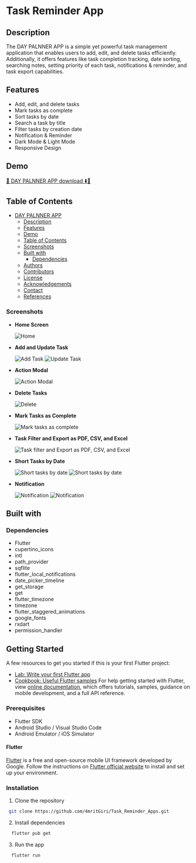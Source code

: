 # Task Reminder App

## Description

The DAY PALNNER APP is a simple yet powerful task management application that enables users to add, edit, and delete tasks efficiently. Additionally, it offers features like task completion tracking, date sorting, searching notes, setting priority of each task, notifications & reminder, and task export capabilities.

## Features

- Add, edit, and delete tasks
- Mark tasks as complete
- Sort tasks by date
- Search a task by title
- Filter tasks by creation date
- Notification & Reminder
- Dark Mode & Light Mode
- Responsive Design

## Demo
[🚀 DAY PALNNER APP download ⬇️📍](https://github.com/4mritGiri/Task_Reminder_Apps/releases/download/v1.3.0/TaskReminder.apk)

## Table of Contents
- [DAY PALNNER APP](#task-reminder-app)
  - [Description](#description)
  - [Features](#features)
  - [Demo](#demo)
  - [Table of Contents](#table-of-contents)
  - [Screenshots](#screenshots)
  - [Built with](#built-with)
    - [Dependencies](#dependencies)
    <!-- - [Dev Dependencies](#dev-dependencies) -->
  <!-- <!-- - [Getting Started](#getting-started)
    - [Prerequisites](#prerequisites)
      - [Flutter](#flutter)
    - [Installation](#installation) -->
  - [Authors](#authors)
  - [Contributors](#contributors)
  - [License](#license)
  - [Acknowledgements](#acknowledgements)
  - [Contact](#contact)
  - [References](#references)

### Screenshots

- **Home Screen**
  
  ![Home](https://github.com/4mritGiri/ToDo-Apps/blob/main/images/screenshot/Home%20Screen.png)

- **Add and Update Task**
  
  ![Add Task](https://github.com/4mritGiri/ToDo-Apps/blob/v0.1.0/images/screenshot/Add%20Task.png)
  ![Update Task](https://github.com/4mritGiri/ToDo-Apps/blob/main/images/screenshot/Update%20task.png)

- **Action Modal**
  
  ![Action Modal](https://github.com/4mritGiri/ToDo-Apps/blob/main/images/screenshot/Action%20modal.png)

- **Delete Tasks**
  
  ![Delete](https://github.com/4mritGiri/ToDo-Apps/blob/main/images/screenshot/Delete%20and%20Task%20complete.png)

- **Mark Tasks as Complete**
  
  ![Mark tasks as complete](https://github.com/4mritGiri/ToDo-Apps/blob/v0.1.0/images/screenshot/Delete%20and%20Task%20complete.png)

- **Task Filter and Export as PDF, CSV, and Excel**
  
  ![Task filter and Export as PDF, CSV, and Excel](https://github.com/4mritGiri/ToDo-Apps/blob/main/images/screenshot/task%20filter%20and%20export%20as%20pdf%2Ccsv%2C%20and%20excel.png)

- **Short Tasks by Date**
  
  ![Short tasks by date](https://github.com/4mritGiri/ToDo-Apps/blob/main/images/screenshot/Weekly%20.png)
  ![Short tasks by date](https://github.com/4mritGiri/ToDo-Apps/blob/v0.1.0/images/screenshot/Date%20list.png)

- **Notification**
  
  ![Notification](https://github.com/4mritGiri/ToDo-Apps/blob/main/images/screenshot/Notification.png)
  ![Notification](https://github.com/4mritGiri/ToDo-Apps/blob/main/images/screenshot/Nav%20notification.png)

## Built with

### Dependencies

- Flutter
- cupertino_icons
- intl
- path_provider
- sqflite
- flutter_local_notifications
- date_picker_timeline
- get_storage
- get
- flutter_timezone
- timezone
- flutter_staggered_animations
- google_fonts
- rxdart
- permission_handler


## Getting Started
A few resources to get you started if this is your first Flutter project:
- [Lab: Write your first Flutter app](https://flutter.dev/docs/get-started/codelab)
- [Cookbook: Useful Flutter samples](https://flutter.dev/docs/cookbook)
For help getting started with Flutter, view
[online documentation](https://flutter.dev/docs), which offers tutorials, samples, guidance on mobile development, and a full API reference.

### Prerequisites
- Flutter SDK
- Android Studio / Visual Studio Code
- Android Emulator / iOS Simulator

#### Flutter

[Flutter](https://flutter.dev/docs/get-started/install) is a free and open-source mobile UI framework developed by Google. Follow the instructions on [Flutter official website](https://flutter.dev/docs/get-started/install) to install and set up your environment.

### Installation

1. Clone the repository

 ```sh
  git clone https://github.com/4mritGiri/Task_Reminder_Apps.git
 ```
2. Install dependencies

 ```sh
   flutter pub get
  ```
3. Run the app
   
  ```sh
    flutter run
  ```
<!-- ## Authors
  - [@4mritGiri](https://github.com/4mrit)

## Contributors
Contributions are what make the open source community such an amazing place to be learn, inspire, and create. Any contributions you make 
are greatly appreciated. 
1. Fork the Project
2. Create your Feature Branch (git checkout -b feature/AmazingFeature)
3. Commit your Changes (git commit -m 'Add some AmazingFeature')
4. Push to the Branch (git push origin feature/AmazingFeature)
5. Open a Pull Request

## License
Distributed under the MIT License. See LICENSE for more information.

## Acknowledgements
- [Flutter](https://flutter.dev/)
- [Cupertino Icons](https://pub.dev/packages/cupertino_icons)
- [Dart](https://dart.dev/)
- [Android Studio](https://developer.android.com/studio)
- [Visual Studio Code](https://code.visualstudio.com/)
- [GitHub](https://github.com/4mritGiri/Task_Reminder_Apps)
- [Git](https://git-scm.com/)

## Contact
- Email: [Email](mailto:legendspam025@gmail.com)
- GitHub: [GitHub](https://github.com/4mritGiri)
- LinkedIn: [LinkedIn](https://www.linkedin.com/in/4mritGiri/)
- Twitter: [Twitter](https://twitter.com/4mritGiri)

## References
- [Flutter Documentation](https://flutter.dev/docs)
- [Dart Documentation](https://dart.dev/guides)
- [Android Studio Documentation](https://developer.android.com/docs)
- [Visual Studio Code Documentation](https://code.visualstudio.com/docs)
- [GitHub Documentation](https://docs.github.com/en)
- [Stack Overflow](https://stackoverflow.com/) -->
